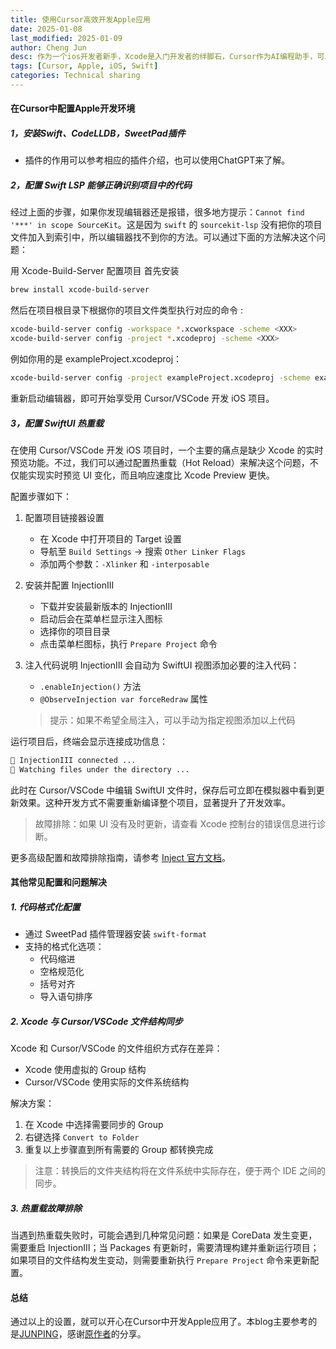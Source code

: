 ```yaml
---
title: 使用Cursor高效开发Apple应用
date: 2025-01-08
last_modified: 2025-01-09
author: Cheng Jun
desc: 作为一个ios开发者新手，Xcode是入门开发者的绊脚石，Cursor作为AI编程助手，可以大大提高开发效率。帮助大家体会到开发Apple应用的乐趣。
tags: [Cursor, Apple, iOS, Swift]
categories: Technical sharing
---
```


#### 在Cursor中配置Apple开发环境
##### 1，安装Swift、CodeLLDB，SweetPad插件
- 插件的作用可以参考相应的插件介绍，也可以使用ChatGPT来了解。

##### 2，配置 Swift LSP 能够正确识别项目中的代码
经过上面的步骤，如果你发现编辑器还是报错，很多地方提示：`Cannot find '***' in scope SourceKit`。这是因为 `swift` 的 `sourcekit-lsp` 没有把你的项目文件加入到索引中，所以编辑器找不到你的方法。可以通过下面的方法解决这个问题：

用 Xcode-Build-Server 配置项目
首先安装

```bash
brew install xcode-build-server
```
然后在项目根目录下根据你的项目文件类型执行对应的命令 :

```bash
xcode-build-server config -workspace *.xcworkspace -scheme <XXX> 
xcode-build-server config -project *.xcodeproj -scheme <XXX>
```
例如你用的是 exampleProject.xcodeproj：
```bash
xcode-build-server config -project exampleProject.xcodeproj -scheme exampleProject
```
重新启动编辑器，即可开始享受用 Cursor/VSCode 开发 iOS 项目。

##### 3，配置 SwiftUI 热重载
在使用 Cursor/VSCode 开发 iOS 项目时，一个主要的痛点是缺少 Xcode 的实时预览功能。不过，我们可以通过配置热重载（Hot Reload）来解决这个问题，不仅能实现实时预览 UI 变化，而且响应速度比 Xcode Preview 更快。

配置步骤如下：

1. 配置项目链接器设置
   - 在 Xcode 中打开项目的 Target 设置
   - 导航至 `Build Settings` -> 搜索 `Other Linker Flags`
   - 添加两个参数：`-Xlinker` 和 `-interposable`

2. 安装并配置 InjectionIII
   - 下载并安装最新版本的 InjectionIII
   - 启动后会在菜单栏显示注入图标
   - 选择你的项目目录
   - 点击菜单栏图标，执行 `Prepare Project` 命令

3. 注入代码说明
   InjectionIII 会自动为 SwiftUI 视图添加必要的注入代码：
   - `.enableInjection()` 方法
   - `@ObserveInjection var forceRedraw` 属性
   > 提示：如果不希望全局注入，可以手动为指定视图添加以上代码

运行项目后，终端会显示连接成功信息：
```bash
💉 InjectionIII connected ...
💉 Watching files under the directory ...
```

此时在 Cursor/VSCode 中编辑 SwiftUI 文件时，保存后可立即在模拟器中看到更新效果。这种开发方式不需要重新编译整个项目，显著提升了开发效率。

> 故障排除：如果 UI 没有及时更新，请查看 Xcode 控制台的错误信息进行诊断。

更多高级配置和故障排除指南，请参考 [Inject 官方文档](https://github.com/johnno1962/injectionforxcode)。

#### 其他常见配置和问题解决

##### 1. 代码格式化配置
- 通过 SweetPad 插件管理器安装 `swift-format`
- 支持的格式化选项：
  - 代码缩进
  - 空格规范化
  - 括号对齐
  - 导入语句排序

##### 2. Xcode 与 Cursor/VSCode 文件结构同步
Xcode 和 Cursor/VSCode 的文件组织方式存在差异：
- Xcode 使用虚拟的 Group 结构
- Cursor/VSCode 使用实际的文件系统结构

解决方案：
1. 在 Xcode 中选择需要同步的 Group
2. 右键选择 `Convert to Folder`
3. 重复以上步骤直到所有需要的 Group 都转换完成

> 注意：转换后的文件夹结构将在文件系统中实际存在，便于两个 IDE 之间的同步。

##### 3. 热重载故障排除
当遇到热重载失败时，可能会遇到几种常见问题：如果是 CoreData 发生变更，需要重启 InjectionIII；当 Packages 有更新时，需要清理构建并重新运行项目；如果项目的文件结构发生变动，则需要重新执行 `Prepare Project` 命令来更新配置。

#### 总结
通过以上的设置，就可以开心在Cursor中开发Apple应用了。本blog主要参考的是[JUNPING](https://blog.imjp.uk/fxxk-xcode)，感谢[原作者](https://blog.imjp.uk/)的分享。